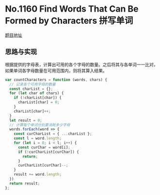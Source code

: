 # No.1160 Find Words That Can Be Formed by Characters 拼写单词

[题目地址](https://leetcode-cn.com/problems/find-words-that-can-be-formed-by-characters/)

## 思路与实现

根据提供的字母表，计算出可用的各个字母的数量。之后将其与各单词一一比对，如果单词各字母数量在可用范围内，则将其算入结果。

```javascript
var countCharacters = function (words, chars) {
  // 记录各个可用字母的数量
  const charList = {};
  for (let char of chars) {
    if (!charList[char]) {
      charList[char] = 0;
    }
    charList[char]++;
  }
  let result = 0;
  // 计算每个单词分别要消耗多少字母
  words.forEach(word => {
    const curCharList = { ...charList };
    const l = word.length;
    for (let i = 0; i < l; i++) {
      const curChar = word[i];
      if (!curCharList[curChar]) {
        return;
      }
      curCharList[curChar]--;
    }
    result += word.length;
  })
  return result;
};
```